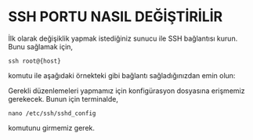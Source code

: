 # SSH PORTU NASIL DEĞİŞTİRİLİR
İlk olarak değişiklik yapmak istediğiniz sunucu ile SSH bağlantısı kurun. Bunu sağlamak için,  
 
```
ssh root@{host}
```
komutu ile aşağıdaki örnekteki gibi bağlantı sağladığınızdan emin olun:    


Gerekli düzenlemeleri yapmamız için konfigürasyon dosyasına erişmemiz gerekecek. Bunun için terminalde,  
```
nano /etc/ssh/sshd_config
```
komutunu girmemiz gerek.